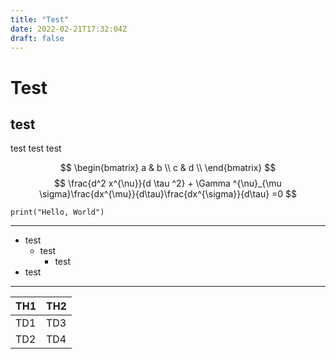 ```yaml
---
title: "Test"
date: 2022-02-21T17:32:04Z
draft: false
---
```


# Test
## test

test test test

$$
 \begin{bmatrix}
  a & b \\
  c & d \\
  \end{bmatrix}
$$
$$
\frac{d^2 x^{\nu}}{d \tau ^2} + \Gamma ^{\nu}_{\mu \sigma}\frac{dx^{\mu}}{d\tau}\frac{dx^{\sigma}}{d\tau} =0
$$


~~~
print("Hello, World")
~~~

___ 
- test
    - test
        * test
- test
___

| TH1 | TH2 |
----|---- 
| TD1 | TD3 |
| TD2 | TD4 |